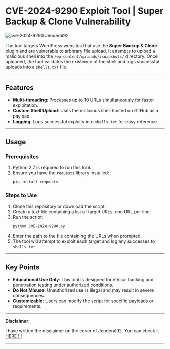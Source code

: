 # CVE-2024-9290 Exploit Tool | Super Backup & Clone Vulnerability

![cve-2024-9290 Jenderal92](https://github.com/user-attachments/assets/08300dd6-8788-4518-b659-d361730da69f)


The tool targets WordPress websites that use the **Super Backup & Clone** plugin and are vulnerable to arbitrary file upload. It attempts to upload a malicious shell into the `/wp-content/uploads/isnapshots/` directory. Once uploaded, the tool validates the existence of the shell and logs successful uploads into a `shells.txt` file.

---

## **Features**

- **Multi-threading**: Processes up to 10 URLs simultaneously for faster exploitation.
- **Custom Shell Upload**: Uses the malicious shell hosted on GitHub as a payload.
- **Logging**: Logs successful exploits into `shells.txt` for easy reference.

---

## **Usage**

### **Prerequisites**
1. Python 2.7 is required to run this tool.
2. Ensure you have the `requests` library installed:
   ```bash
   pip install requests
   ```

### **Steps to Use**
1. Clone this repository or download the script.
2. Create a text file containing a list of target URLs, one URL per line.
3. Run the script:
   ```bash
   python CVE-2024-9290.py
   ```
4. Enter the path to the file containing the URLs when prompted.
5. The tool will attempt to exploit each target and log any successes to `shells.txt`.

---

## **Key Points**
- **Educational Use Only**: This tool is designed for ethical hacking and penetration testing under authorized conditions.
- **Do Not Misuse**: Unauthorized use is illegal and may result in severe consequences.
- **Customizable**: Users can modify the script for specific payloads or requirements.

---

**Disclaimer:**  

I have written the disclaimer on the cover of Jenderal92. You can check it [HERE !!!](https://github.com/Jenderal92/)

---

